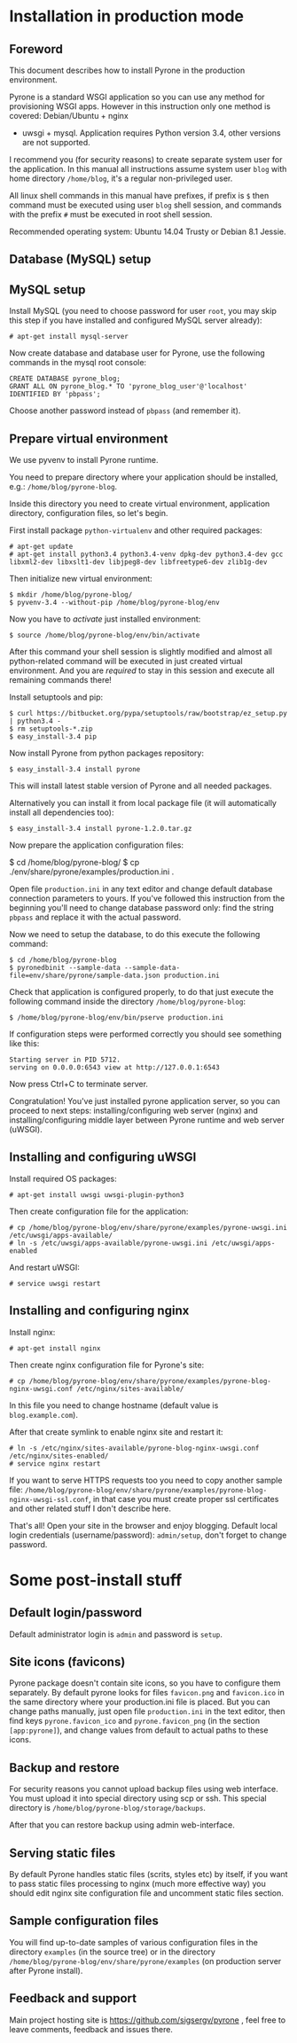 Installation in production mode
===============================


Foreword
--------

This document describes how to install Pyrone in the production environment.

Pyrone is a standard WSGI application so you can use any method for provisioning WSGI 
apps. However in this instruction only one method is covered: Debian/Ubuntu + nginx 
+ uwsgi + mysql. Application requires Python version 3.4, other versions are not supported.

I recommend you (for security reasons) to create separate system user for the application. In this
manual all instructions assume system user `blog` with home directory `/home/blog`, it's a regular
non-privileged user.

All linux shell commands in this manual have prefixes, if prefix is `$` then command must be executed
using user `blog` shell session, and commands with the prefix `#` must be executed in root shell session.

Recommended operating system: Ubuntu 14.04 Trusty or Debian 8.1 Jessie.


Database (MySQL) setup
----------------------

MySQL setup
-----------

Install MySQL (you need to choose password for user `root`, you may skip this step if you have installed
and configured MySQL server already):

    # apt-get install mysql-server

Now create database and database user for Pyrone, use the following commands in the mysql root console:

    CREATE DATABASE pyrone_blog;
    GRANT ALL ON pyrone_blog.* TO 'pyrone_blog_user'@'localhost' IDENTIFIED BY 'pbpass';

Choose another password instead of `pbpass` (and remember it).


Prepare virtual environment
---------------------------

We use pyvenv to install Pyrone runtime.

You need to prepare directory where your application should be installed, e.g.: 
`/home/blog/pyrone-blog`.

Inside this directory you need to create virtual environment, application directory, configuration
files, so let's begin.

First install package `python-virtualenv` and other required packages:

    # apt-get update
    # apt-get install python3.4 python3.4-venv dpkg-dev python3.4-dev gcc libxml2-dev libxslt1-dev libjpeg8-dev libfreetype6-dev zlib1g-dev

Then initialize new virtual environment:

    $ mkdir /home/blog/pyrone-blog/
    $ pyvenv-3.4 --without-pip /home/blog/pyrone-blog/env

Now you have to *activate* just installed environment:

    $ source /home/blog/pyrone-blog/env/bin/activate

After this command your shell session is slightly modified and almost all python-related command
will be executed in just created virtual environment. And you are *required* to stay in this session
and execute all remaining commands there!

Install setuptools and pip:

    $ curl https://bitbucket.org/pypa/setuptools/raw/bootstrap/ez_setup.py | python3.4 -
    $ rm setuptools-*.zip
    $ easy_install-3.4 pip

Now install Pyrone from python packages repository:

    $ easy_install-3.4 install pyrone

This will install latest stable version of Pyrone and all needed packages.

Alternatively you can install it from local package file (it will automatically install 
all dependencies too):

    $ easy_install-3.4 install pyrone-1.2.0.tar.gz

Now prepare the application configuration files:

   $ cd /home/blog/pyrone-blog/
   $ cp ./env/share/pyrone/examples/production.ini .

Open file `production.ini` in any text editor and change default database connection
parameters to yours. If you've followed this instruction from the beginning you'll need to change
database password only: find the string `pbpass` and replace it with the actual password.

Now we need to setup the database, to do this execute the following command:

    $ cd /home/blog/pyrone-blog
    $ pyronedbinit --sample-data --sample-data-file=env/share/pyrone/sample-data.json production.ini

Check that application is configured properly, to do that just execute the following command inside
the directory `/home/blog/pyrone-blog`:

    $ /home/blog/pyrone-blog/env/bin/pserve production.ini

If configuration steps were performed correctly you should see something like this:

    Starting server in PID 5712.
    serving on 0.0.0.0:6543 view at http://127.0.0.1:6543

Now press Ctrl+C to terminate server.

Congratulation! You've just installed pyrone application server, so you can proceed to next steps: 
installing/configuring web server (nginx) and installing/configuring middle layer between Pyrone 
runtime and web server (uWSGI).


Installing and configuring uWSGI
--------------------------------

Install required OS packages:

    # apt-get install uwsgi uwsgi-plugin-python3

Then create configuration file for the application:

    # cp /home/blog/pyrone-blog/env/share/pyrone/examples/pyrone-uwsgi.ini /etc/uwsgi/apps-available/
    # ln -s /etc/uwsgi/apps-available/pyrone-uwsgi.ini /etc/uwsgi/apps-enabled

And restart uWSGI:

    # service uwsgi restart


Installing and configuring nginx
--------------------------------

Install nginx:

    # apt-get install nginx

Then create nginx configuration file for Pyrone's site:

    # cp /home/blog/pyrone-blog/env/share/pyrone/examples/pyrone-blog-nginx-uwsgi.conf /etc/nginx/sites-available/

In this file you need to change hostname (default value is `blog.example.com`).

After that create symlink to enable nginx site and restart it:

    # ln -s /etc/nginx/sites-available/pyrone-blog-nginx-uwsgi.conf /etc/nginx/sites-enabled/
    # service nginx restart

If you want to serve HTTPS requests too you need to copy another sample file: 
`/home/blog/pyrone-blog/env/share/pyrone/examples/pyrone-blog-nginx-uwsgi-ssl.conf`, in that case you must
create proper ssl certificates and other related stuff I don't describe here.

That's all! Open your site in the browser and enjoy blogging. Default local login credentials (username/password): `admin/setup`,
don't forget to change password.


Some post-install stuff
=======================


Default login/password
----------------------

Default administrator login is `admin` and password is `setup`.


Site icons (favicons)
---------------------

Pyrone package doesn't contain site icons, so you have to configure them separately. By default
pyrone looks for files `favicon.png` and `favicon.ico` in the same directory where
your production.ini file is placed. But you can change paths manually, just open file `production.ini`
in the text editor, then find keys `pyrone.favicon_ico` and `pyrone.favicon_png` (in 
the section `[app:pyrone]`), and change values from default to actual paths to these icons.


Backup and restore
------------------

For security reasons you cannot upload backup files using web interface. You must upload it into special
directory using scp or ssh. This special directory is `/home/blog/pyrone-blog/storage/backups`.

After that you can restore backup using admin web-interface.


Serving static files
--------------------

By default Pyrone handles static files (scrits, styles etc) by itself, if you want to pass static files processing
to nginx (much more effective way) you should edit nginx site configuration file 
and uncomment static files section.


Sample configuration files
--------------------------

You will find up-to-date samples of various configuration files in the directory `examples` (in the source tree)
or in the directory `/home/blog/pyrone-blog/env/share/pyrone/examples` (on production server after Pyrone install).


Feedback and support
--------------------

Main project hosting site is https://github.com/sigsergv/pyrone , feel free to leave comments, feedback
and issues there.